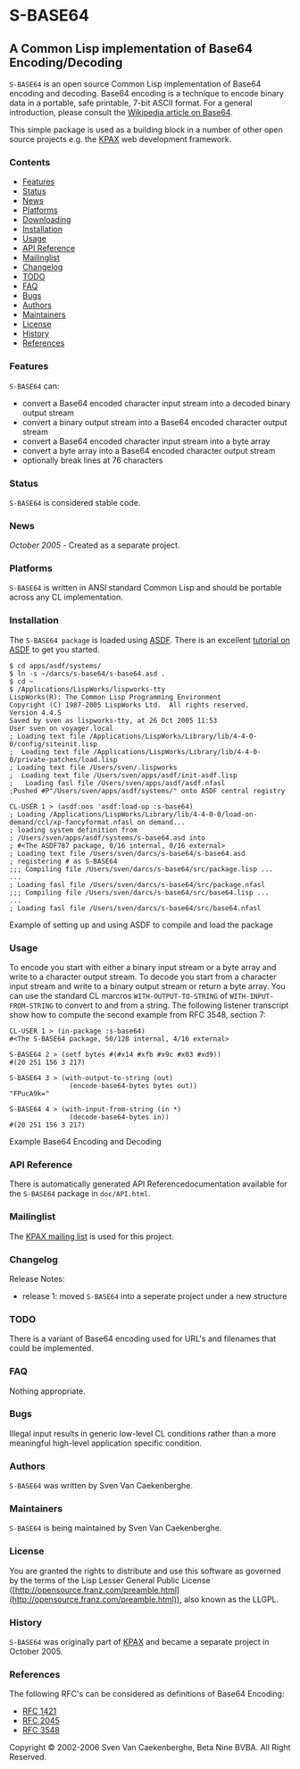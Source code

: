 # S-BASE64

## A Common Lisp implementation of Base64 Encoding/Decoding

`S-BASE64` is an open source Common Lisp implementation of Base64 encoding and decoding. Base64 encoding is a technique to encode binary data in a portable, safe printable, 7-bit ASCII format. For a general introduction, please consult the [Wikipedia article on
Base64](http://en.wikipedia.org/wiki/Base64). 

This simple package is used as a building block in a number of other open source projects e.g. the [KPAX](https://github.com/svenvc/KPAX) web development framework.

### Contents

-   [Features](#features)
-   [Status](#status)
-   [News](#news)
-   [Platforms](#platforms)
-   [Downloading](#downloading)
-   [Installation](#installation)
-   [Usage](#usage)
-   [API Reference](#api)
-   [Mailinglist](#mailinglist)
-   [Changelog](#changelog)
-   [TODO](#tod)
-   [FAQ](#faq)
-   [Bugs](#bugs)
-   [Authors](#authors)
-   [Maintainers](#maintainers)
-   [License](#license)
-   [History](#history)
-   [References](#references)

### Features

`S-BASE64` can:

-   convert a Base64 encoded character input stream into a decoded
    binary output stream
-   convert a binary output stream into a Base64 encoded character
    output stream
-   convert a Base64 encoded character input stream into a byte array
-   convert a byte array into a Base64 encoded character output stream
-   optionally break lines at 76 characters

### Status

`S-BASE64` is considered stable code.

### News

*October 2005* - Created as a separate project.

### Platforms

`S-BASE64` is written in ANSI standard Common Lisp and should be portable
across any CL implementation.

### Installation

The `S-BASE64 package` is loaded using [ASDF](http://www.cliki.net/asdf).
There is an excellent [tutorial on
ASDF](http://constantly.at/lisp/asdf/) to get you started.

    $ cd apps/asdf/systems/
    $ ln -s ~/darcs/s-base64/s-base64.asd .
    $ cd ~
    $ /Applications/LispWorks/lispworks-tty 
    LispWorks(R): The Common Lisp Programming Environment
    Copyright (C) 1987-2005 LispWorks Ltd.  All rights reserved.
    Version 4.4.5
    Saved by sven as lispworks-tty, at 26 Oct 2005 11:53
    User sven on voyager.local
    ; Loading text file /Applications/LispWorks/Library/lib/4-4-0-0/config/siteinit.lisp
    ;  Loading text file /Applications/LispWorks/Library/lib/4-4-0-0/private-patches/load.lisp
    ; Loading text file /Users/sven/.lispworks
    ;  Loading text file /Users/sven/apps/asdf/init-asdf.lisp
    ;   Loading fasl file /Users/sven/apps/asdf/asdf.nfasl
    ;Pushed #P"/Users/sven/apps/asdf/systems/" onto ASDF central registry

    CL-USER 1 > (asdf:oos 'asdf:load-op :s-base64)
    ; Loading /Applications/LispWorks/Library/lib/4-4-0-0/load-on-demand/ccl/xp-fancyformat.nfasl on demand...
    ; loading system definition from
    ; /Users/sven/apps/asdf/systems/s-base64.asd into
    ; #<The ASDF787 package, 0/16 internal, 0/16 external>
    ; Loading text file /Users/sven/darcs/s-base64/s-base64.asd
    ; registering # as S-BASE64
    ;;; Compiling file /Users/sven/darcs/s-base64/src/package.lisp ...
    ...
    ; Loading fasl file /Users/sven/darcs/s-base64/src/package.nfasl
    ;;; Compiling file /Users/sven/darcs/s-base64/src/base64.lisp ...
    ...
    ; Loading fasl file /Users/sven/darcs/s-base64/src/base64.nfasl

Example of setting up and using ASDF to compile and load the package

### Usage

To encode you start with either a binary input stream or a byte array
and write to a character output stream. To decode you start from a
character input stream and write to a binary output stream or return a
byte array. You can use the standard CL marcros `WITH-OUTPUT-TO-STRING` of
`WITH-INPUT-FROM-STRING` to convert to and from a string. The following
listener transcript show how to compute the second example from RFC
3548, section 7:

    CL-USER 1 > (in-package :s-base64)
    #<The S-BASE64 package, 50/128 internal, 4/16 external>

    S-BASE64 2 > (setf bytes #(#x14 #xfb #x9c #x03 #xd9))
    #(20 251 156 3 217)

    S-BASE64 3 > (with-output-to-string (out) 
                   (encode-base64-bytes bytes out))
    "FPucA9k="

    S-BASE64 4 > (with-input-from-string (in *)
                   (decode-base64-bytes in))
    #(20 251 156 3 217)

Example Base64 Encoding and Decoding

### API Reference

There is automatically generated API Referencedocumentation
available for the `S-BASE64` package in `doc/API.html`.

### Mailinglist

The [KPAX mailing
list](http://common-lisp.net/cgi-bin/mailman/listinfo/kpax-devel) is
used for this project.

### Changelog

Release Notes:

-   release 1: moved `S-BASE64` into a seperate project under a new
    structure

### TODO

There is a variant of Base64 encoding used for URL's and filenames that
could be implemented.

### FAQ

Nothing appropriate.

### Bugs

Illegal input results in generic low-level CL conditions rather than a
more meaningful high-level application specific condition.

### Authors

`S-BASE64` was written by Sven Van
Caekenberghe.

### Maintainers

`S-BASE64` is being maintained by Sven Van
Caekenberghe.

### License

You are granted the rights to distribute and use this software as
governed by the terms of the Lisp Lesser General Public License
([http://opensource.franz.com/preamble.html](http://opensource.franz.com/preamble.html)),
also known as the LLGPL.

### History

`S-BASE64` was originally part of [KPAX](https://github.com/svenvc/KPAX) and became a separate project in
October 2005.

### References

The following RFC's can be considered as definitions of Base64 Encoding:

-   [RFC 1421](http://www.ietf.org/rfc/rfc1421.txt)
-   [RFC 2045](http://www.ietf.org/rfc/rfc2045.txt)
-   [RFC 3548](http://www.ietf.org/rfc/rfc3548.txt)

Copyright © 2002-2006 Sven Van Caekenberghe, Beta Nine BVBA. All Right
Reserved.